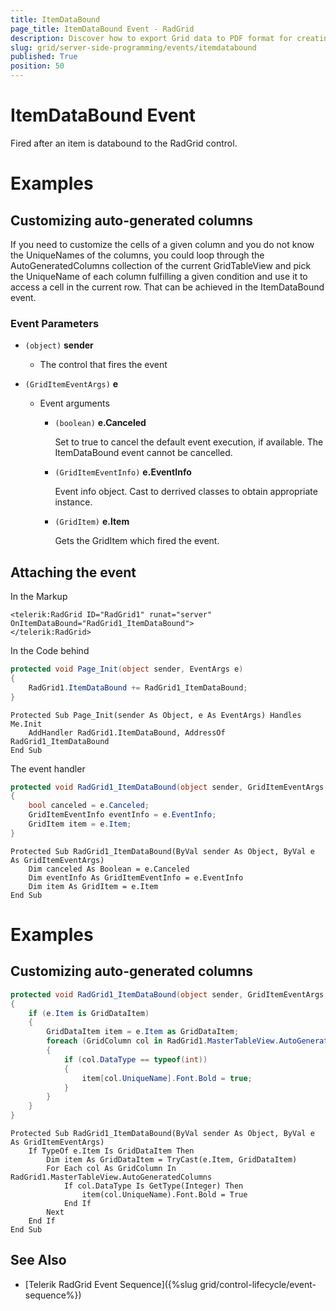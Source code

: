 ```yaml
---
title: ItemDataBound
page_title: ItemDataBound Event - RadGrid
description: Discover how to export Grid data to PDF format for creating professional and shareable documents.
slug: grid/server-side-programming/events/itemdatabound
published: True
position: 50
---
```


# ItemDataBound Event

Fired after an item is databound to the RadGrid control.



# Examples

## Customizing auto-generated columns

If you need to customize the cells of a given column and you do not know the UniqueNames of the columns, you could loop through the AutoGeneratedColumns collection of the current GridTableView and pick the UniqueName of each column fulfilling a given condition and use it to access a cell in the current row.
That can be achieved in the ItemDataBound event.

### Event Parameters

* `(object)` **sender**

    * The control that fires the event

* `(GridItemEventArgs)` **e**

    * Event arguments 

        * `(boolean)` **e.Canceled**
            
            Set to true to cancel the default event execution, if available. The ItemDataBound event cannot be cancelled.

        * `(GridItemEventInfo)` **e.EventInfo**

            Event info object. Cast to derrived classes to obtain appropriate instance.

        * `(GridItem)` **e.Item**

            Gets the GridItem which fired the event.

## Attaching the event

In the Markup

````ASP.NET
<telerik:RadGrid ID="RadGrid1" runat="server" OnItemDataBound="RadGrid1_ItemDataBound">
</telerik:RadGrid>
````

In the Code behind

````C#
protected void Page_Init(object sender, EventArgs e)
{
    RadGrid1.ItemDataBound += RadGrid1_ItemDataBound;
}
````
````VB
Protected Sub Page_Init(sender As Object, e As EventArgs) Handles Me.Init
    AddHandler RadGrid1.ItemDataBound, AddressOf RadGrid1_ItemDataBound
End Sub
````

The event handler

````C#
protected void RadGrid1_ItemDataBound(object sender, GridItemEventArgs e)
{
    bool canceled = e.Canceled;
    GridItemEventInfo eventInfo = e.EventInfo;
    GridItem item = e.Item;
}
````
````VB
Protected Sub RadGrid1_ItemDataBound(ByVal sender As Object, ByVal e As GridItemEventArgs)
    Dim canceled As Boolean = e.Canceled
    Dim eventInfo As GridItemEventInfo = e.EventInfo
    Dim item As GridItem = e.Item
End Sub
````

# Examples

## Customizing auto-generated columns

````C#
protected void RadGrid1_ItemDataBound(object sender, GridItemEventArgs e)
{
    if (e.Item is GridDataItem)
    {
        GridDataItem item = e.Item as GridDataItem;
        foreach (GridColumn col in RadGrid1.MasterTableView.AutoGeneratedColumns)
        {
            if (col.DataType == typeof(int))
            {
                item[col.UniqueName].Font.Bold = true;
            }
        }
    }
}
````
````VB
Protected Sub RadGrid1_ItemDataBound(ByVal sender As Object, ByVal e As GridItemEventArgs)
    If TypeOf e.Item Is GridDataItem Then
        Dim item As GridDataItem = TryCast(e.Item, GridDataItem)
        For Each col As GridColumn In RadGrid1.MasterTableView.AutoGeneratedColumns
            If col.DataType Is GetType(Integer) Then
                item(col.UniqueName).Font.Bold = True
            End If
        Next
    End If
End Sub
`````

## See Also

* [Telerik RadGrid Event Sequence]({%slug grid/control-lifecycle/event-sequence%})


